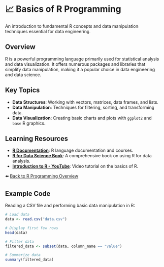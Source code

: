 # 📈 Basics of R Programming

An introduction to fundamental R concepts and data manipulation techniques essential for data engineering.

## Overview
R is a powerful programming language primarily used for statistical analysis and data visualization. It offers numerous packages and libraries that simplify data manipulation, making it a popular choice in data engineering and data science.

## Key Topics
- **Data Structures**: Working with vectors, matrices, data frames, and lists.
- **Data Manipulation**: Techniques for filtering, sorting, and transforming data.
- **Data Visualization**: Creating basic charts and plots with `ggplot2` and `base` R graphics.

## Learning Resources

- **[R Documentation](https://www.rdocumentation.org/)**: R language documentation and courses.
- **[R for Data Science Book](https://smogdr.github.io/edar_coursebook/)**: A comprehensive book on using R for data analysis.
- **[Introduction to R - YouTube](https://www.youtube.com/watch?v=_V8eKsto3Ug)**: Video tutorial on the basics of R.

⬅️ [Back to R Programming Overview](../../README.md#-r-programming)


## Example Code

Reading a CSV file and performing basic data manipulation in R:

```r
# Load data
data <- read.csv("data.csv")

# Display first few rows
head(data)

# Filter data
filtered_data <- subset(data, column_name == "value")

# Summarize data
summary(filtered_data)
